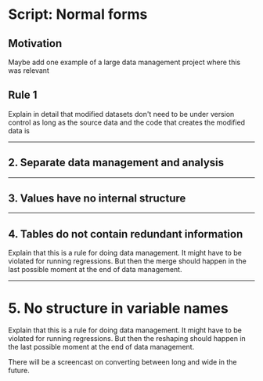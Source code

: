 # Script: Normal forms

## Motivation

Maybe add one example of a large data management project where this was relevant

## Rule 1

Explain in detail that modified datasets don't need to be under version control as long
as the source data and the code that creates the modified data is

______________________________________________________________________

## 2. Separate data management and analysis

______________________________________________________________________

## 3. Values have no internal structure

______________________________________________________________________

## 4. Tables do not contain redundant information

Explain that this is a rule for doing data management. It might have to be violated for
running regressions. But then the merge should happen in the last possible moment at the
end of data management.

______________________________________________________________________

# 5. No structure in variable names

Explain that this is a rule for doing data management. It might have to be violated for
running regressions. But then the reshaping should happen in the last possible moment at
the end of data management.

There will be a screencast on converting between long and wide in the future.
